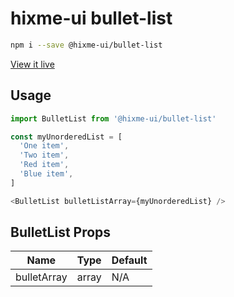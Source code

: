 # hixme-ui bullet-list

```bash
npm i --save @hixme-ui/bullet-list
```
[View it live](https://hixme.github.io/hixme-ui/bullet-list)

## Usage

```javascript
import BulletList from '@hixme-ui/bullet-list'

const myUnorderedList = [
  'One item',
  'Two item',
  'Red item',
  'Blue item',
]

<BulletList bulletListArray={myUnorderedList} />
```

## BulletList Props

| Name            | Type        | Default        |
| --------------- | ----------- | -------------- |
| bulletArray     | array       | N/A            |

